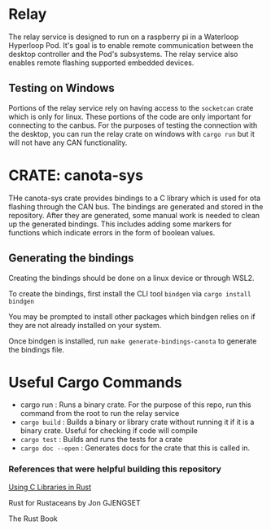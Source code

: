 # Relay
The relay service is designed to run on a raspberry pi in a Waterloop Hyperloop Pod. It's goal is to enable remote communication between the desktop controller and the Pod's subsystems.
The relay service also enables remote flashing supported embedded devices.

## Testing on Windows
Portions of the relay service rely on having access to the `socketcan` crate which is only for linux. These portions of the code are only important for connecting to the canbus.
For the purposes of testing the connection with the desktop, you can run the relay crate on windows with `cargo run` but it will not have any CAN functionality.

# CRATE: canota-sys
THe canota-sys crate provides bindings to a C library which is used for ota flashing through the CAN bus.
The bindings are generated and stored in the repository. After they are generated, some manual work is needed
to clean up the generated bindings. This includes adding some markers for functions which indicate errors in the form of boolean values.

## Generating the bindings
Creating the bindings should be done on a linux device or through WSL2.

To create the bindings, first install the CLI tool `bindgen` via `cargo install bindgen`

You may be prompted to install other packages which bindgen relies on if they are not already installed on your system.

Once bindgen is installed, run `make generate-bindings-canota` to generate the bindings file.


# Useful Cargo Commands
-   cargo run  : Runs a binary crate. For the purpose of this repo, run this command from the root to run the relay service
- `cargo build` : Builds a binary or library crate without running it if it is a binary crate. Useful for checking if code will compile
- `cargo test` : Builds and runs the tests for a crate
- `cargo doc --open` : Generates docs for the crate that this is called in.

### References that were helpful building this repository
[Using C Libraries in Rust](https://medium.com/dwelo-r-d/using-c-libraries-in-rust-13961948c72a)

Rust for Rustaceans by Jon GJENGSET

The Rust Book
